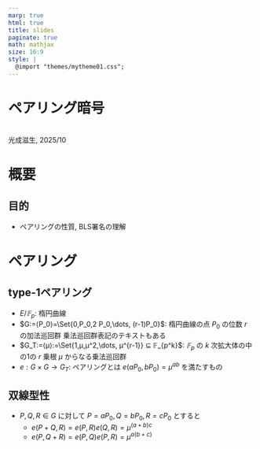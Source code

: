 ```yaml
---
marp: true
html: true
title: slides
paginate: true
math: mathjax
size: 16:9
style: |
  @import "themes/mytheme01.css";
---
```

<!--
headingDivider: 1
-->
<!--
_class: title
-->
# ペアリング暗号
<br>
光成滋生, 2025/10
<br>

# 概要
## 目的
- ペアリングの性質, BLS署名の理解

# ペアリング
## type-1ペアリング
- $E/𝔽_p$: 楕円曲線
- $G:=⟨P_0⟩=\Set{0,P_0,2 P_0,\dots, (r-1)P_0}$: 楕円曲線の点 $P_0$ の位数 $r$ の加法巡回群
乗法巡回群表記のテキストもある
- $G_T:=⟨μ⟩:=\Set{1,μ,μ^2,\dots, μ^{r-1}} ⊆ 𝔽_{p^k}$:
$𝔽_p$ の $k$ 次拡大体の中の1の $r$ 乗根 $μ$ からなる乗法巡回群
- $e:G × G → G_T$: ペアリングとは $e(a P_0, b P_0) = μ^{ab}$ を満たすもの
## 双線型性
- $P, Q, R \in G$ に対して $P = a P_0, Q = b P_0, R = c P_0$ とすると
  - $e(P+Q, R) = e(P,R) e(Q,R) = μ^{(a+b)c}$
  - $e(P, Q+R) = e(P,Q) e(P,R) = μ^{a(b+c)}$
